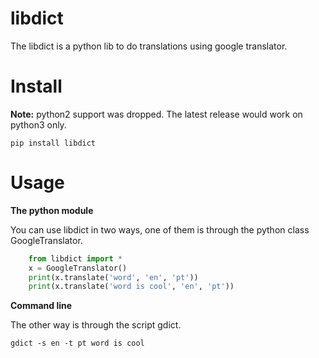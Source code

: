 # libdict

The libdict is a python lib to do translations using google translator.

Install
=======

**Note:** python2 support was dropped. The latest release would work on python3 only.

~~~
pip install libdict
~~~

Usage
=====

**The python module**

You can use libdict in two ways, one of them is through the python class GoogleTranslator.

~~~python
    from libdict import *
    x = GoogleTranslator()
    print(x.translate('word', 'en', 'pt'))
    print(x.translate('word is cool', 'en', 'pt'))
~~~

**Command line**

The other way is through the script gdict.

~~~    
gdict -s en -t pt word is cool
~~~





